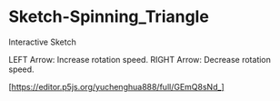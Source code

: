 # Sketch-Spinning_Triangle

Interactive Sketch

LEFT Arrow: Increase rotation speed.
RIGHT Arrow: Decrease rotation speed.

[https://editor.p5js.org/yuchenghua888/full/GEmQ8sNd_]
